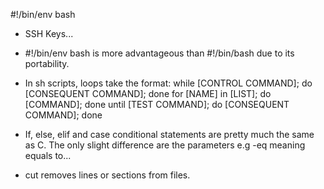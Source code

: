 #!/bin/env bash
* SSH Keys...

* #!/bin/env bash is more advantageous than #!/bin/bash due to its portability.

* In sh scripts, loops take the format:
  while [CONTROL COMMAND]; do [CONSEQUENT COMMAND]; done
  for [NAME] in [LIST]; do [COMMAND]; done
  until [TEST COMMAND]; do [CONSEQUENT COMMAND]; done

* If, else, elif and case conditional statements are pretty much the same as C.
  The only slight difference are the parameters e.g -eq meaning equals to...

* cut removes lines or sections from files.
